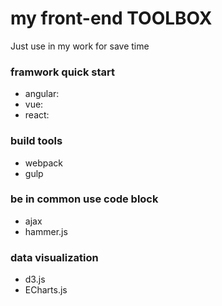 # my front-end TOOLBOX
>
Just use in my work for save time

### framwork quick start
- angular:
- vue:
- react:

### build tools
- webpack
- gulp

### be in common use code block
- ajax
- hammer.js

### data visualization
- d3.js
- ECharts.js
